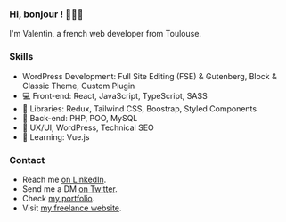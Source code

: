 ### Hi, bonjour ! 🥖🇫🇷

I'm Valentin, a french web developer from Toulouse. 

### Skills

- WordPress Development: Full Site Editing (FSE) & Gutenberg, Block & Classic Theme, Custom Plugin
- 💻 Front-end: React, JavaScript, TypeScript, SASS
- 💅 Libraries: Redux, Tailwind CSS, Boostrap, Styled Components
- 💽 Back-end: PHP, POO, MySQL
- 💼 UX/UI, WordPress, Technical SEO
- 🌱 Learning: Vue.js

### Contact

- Reach me [on LinkedIn](https://www.linkedin.com/in/valentin-grenier/).
- Send me a DM [on Twitter](https://twitter.com/valentingrn).
- Check [my portfolio](https://valentingrenier.fr).
- Visit [my freelance website](https://studio-val.fr).

<!--
**valentin-grenier/valentin-grenier** is a ✨ _special_ ✨ repository because its `README.md` (this file) appears on your GitHub profile.

Here are some ideas to get you started:

- 🔭 I’m currently working on ...
- 🌱 I’m currently learning ...
- 👯 I’m looking to collaborate on ...
- 🤔 I’m looking for help with ...
- 💬 Ask me about ...
- 📫 How to reach me: ...
- 😄 Pronouns: ...
- ⚡ Fun fact: ...
-->
